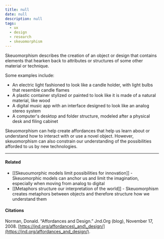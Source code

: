```yaml
---
title: null
date: null
description: null
tags:
  - ux
  - design
  - research
  - skeuomorphism
---
```


Skeuomorphism describes the creation of an object or design that contains elements that hearken back to attributes or structures of some other material or technique.

Some examples include:

-   An electric light fashioned to look like a candle holder, with light bulbs that resemble candle flames
-   A plastic container stylized or painted to look like it is made of a natural material, like wood
-   A digital music app with an interface designed to look like an analog stereo system
-   A computer's desktop and folder structure, modeled after a physical desk and filing cabinet

Skeuomorphism can help create affordances that help us learn about or understand how to interact with or use a novel object. However, skeuomorphism can also constrain our understanding of the possibilities afforded to us by new technologies.

---

#### Related

-   [[Skeuoumorphic models limit possibilities for innovation]] - Skeuomorphic models can anchor us and limit the imagination, especially when moving from analog to digital
-   [[Metaphors structure our interpretation of the world]] - Skeuomorphism creates metaphors between objects and therefore structure how we understand them

#### Citations

Norman, Donald. “Affordances and Design.” Jnd.Org (blog), November 17, 2008. [https://jnd.org/affordances\_and\_design/](https://jnd.org/affordances_and_design/).
